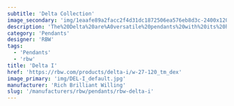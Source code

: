 ```yaml
---
subtitle: 'Delta Collection'
image_secondary: 'img/1eaafe89a2facc2f4d31dc1872506ea576eb8d3c-2400x1200.png'
description: 'The%20Delta%20are%A0versatile%20pendants%20with%20its%20hybrid%20lampshade%20that%20combines%20the%20traditional%20box%20pleat%20untraditionally%20paired%20with%20tapered%20openings.%20The%20white%20version%20emanates%20a%20soft%20glow%2C%20while%20the%20black%20version%2C%20almost%20opaque%20and%20lined%20in%20a%20reflective%20gold%2C%20casts%20a%20more%20dramatic%20light.'
category: 'Pendants'
designer: 'RBW'
tags:
  - 'Pendants'
  - 'rbw'
title: 'Delta I'
href: 'https://rbw.com/products/delta-i/w-27-120_tm_dex'
image_primary: 'img/DEL-I_default.jpg'
manufacturer: 'Rich Brilliant Willing'
slug: '/manufacturers/rbw/pendants/rbw-delta-i'
---
```

